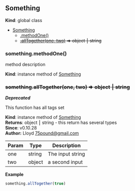 ## Something
**Kind**: global class  

* [Something](#markdown-header-something)
    * [.methodOne()](#markdown-header-somethingmethodone)
    * ~~[.allTogether(one, two)](#markdown-header-somethingalltogetherone-two-objectstring) ⇒ object ⎮ string~~

### something.methodOne()
method description

**Kind**: instance method of [Something](#markdown-header-something)  
### ~~something.allTogether(one, two) ⇒ object ⎮ string~~
***Deprecated***

This function has all tags set

**Kind**: instance method of [Something](#markdown-header-something)  
**Returns**: object ⎮ string - this return has several types  
**Since**: v0.10.28  
**Author:** Lloyd <75pound@gmail.com>  

| Param | Type | Description |
| --- | --- | --- |
| one | string | The input string |
| two | object | a second input |

**Example**  
```js
something.allTogether(true)
```
